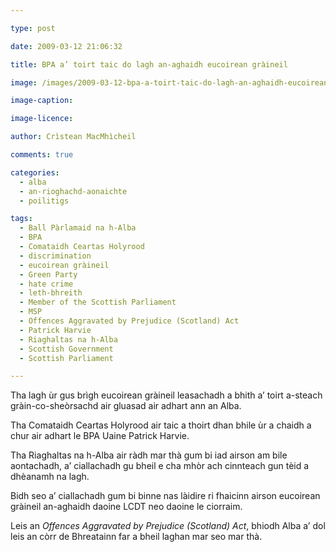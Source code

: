 ```yaml
---

type: post

date: 2009-03-12 21:06:32

title: BPA a’ toirt taic do lagh an-aghaidh eucoirean gràineil

image: /images/2009-03-12-bpa-a-toirt-taic-do-lagh-an-aghaidh-eucoirean-graineil.jpg

image-caption:

image-licence:

author: Crìstean MacMhìcheil

comments: true

categories:
  - alba
  - an-rioghachd-aonaichte
  - poilitigs

tags:
  - Ball Pàrlamaid na h-Alba
  - BPA
  - Comataidh Ceartas Holyrood
  - discrimination
  - eucoirean gràineil
  - Green Party
  - hate crime
  - leth-bhreith
  - Member of the Scottish Parliament
  - MSP
  - Offences Aggravated by Prejudice (Scotland) Act
  - Patrick Harvie
  - Riaghaltas na h-Alba
  - Scottish Government
  - Scottish Parliament

---
```


Tha lagh ùr gus brìgh eucoirean gràineil leasachadh a bhith a&#8217; toirt a-steach gràin-co-sheòrsachd air gluasad air adhart ann an Alba.

<!--more-->

Tha Comataidh Ceartas Holyrood air taic a thoirt dhan bhile ùr a chaidh a chur air adhart le BPA Uaine Patrick Harvie.

Tha Riaghaltas na h-Alba air ràdh mar thà gum bi iad airson am bile aontachadh, a&#8217; ciallachadh gu bheil e cha mhòr ach cinnteach gun tèid a dhèanamh na lagh.

Bidh seo a&#8217; ciallachadh gum bi binne nas làidire ri fhaicinn airson eucoirean gràineil an-aghaidh daoine LCDT neo daoine le ciorraim.

Leis an _Offences Aggravated by Prejudice (Scotland) Act_, bhiodh Alba a&#8217; dol leis an còrr de Bhreatainn far a bheil laghan mar seo mar thà.
